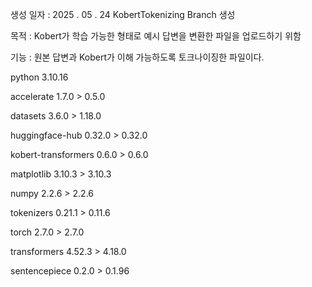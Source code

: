 생성 일자 : 2025 . 05 . 24 KobertTokenizing Branch 생성

목적 : Kobert가 학습 가능한 형태로 예시 답변을 변환한 파일을 업로드하기 위함

기능 : 원본 답변과 Kobert가 이해 가능하도록 토크나이징한 파일이다.


<Python and Module Versions for Virtual Environments>

python              3.10.16

accelerate          1.7.0  > 0.5.0

datasets            3.6.0  > 1.18.0

huggingface-hub     0.32.0  > 0.32.0

kobert-transformers 0.6.0  > 0.6.0

matplotlib          3.10.3  > 3.10.3

numpy               2.2.6  > 2.2.6

tokenizers          0.21.1  > 0.11.6

torch               2.7.0  > 2.7.0

transformers        4.52.3  > 4.18.0

sentencepiece       0.2.0  > 0.1.96


